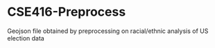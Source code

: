 # CSE416-Preprocess
Geojson file obtained by preprocessing on racial/ethnic analysis of US election data

